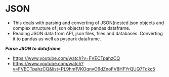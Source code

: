 # JSON

* This deals with parsing and converting of JSON(nested json objects and complex structure of json objects) to pandas dataframe.
* Reading JSON data from API, json files, files and databases. Converting it to pandas as well as pyspark dataframe.

***Parse JSON to dataframe***

* https://www.youtube.com/watch?v=FVECTpahzCQ
* https://www.youtube.com/watch?v=FVECTpahzCQ&list=PL9hm1VKOqnvO6dZnoFV8HFYrQUQ7Tdkc5

